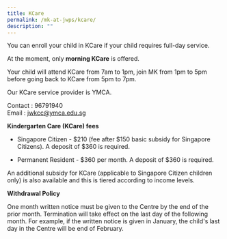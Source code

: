 ```yaml
---
title: KCare
permalink: /mk-at-jwps/kcare/
description: ""
---
```

You can enroll your child in KCare if your child requires full-day service. 

At the moment, only **morning KCare** is offered. 

Your child will attend KCare from 7am to 1pm, join MK from 1pm to 5pm before going back to KCare from 5pm to 7pm.

Our KCare service provider is YMCA.


Contact : 96791940<br>
Email : <a href="mailto:jwkcc@ymca.edu.sg">jwkcc@ymca.edu.sg</a>


**Kindergarten Care (KCare) fees**

* Singapore Citizen - $210 (fee after $150 basic subsidy for Singapore Citizens). A deposit of $360 is required.

* Permanent Resident - $360 per month. A deposit of $360 is required.

An additional subsidy for KCare (applicable to Singapore Citizen children only) is also available and this is tiered according to income levels.

**Withdrawal Policy**

One month written notice must be given to the Centre by the end of the prior month. Termination will take effect on the last day of the following month. For example, if the written notice is given in January, the child's last day in the Centre will be end of February.